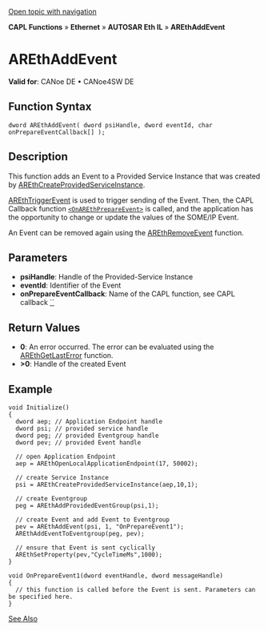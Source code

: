 [Open topic with navigation](../../../../../../CANoeDEFamily.htm#Topics/CAPLFunctions/IP/AUTOSARethIL/Functions/CAPLfunctionAREthAddEvent.md)

**CAPL Functions** » **Ethernet** » **AUTOSAR Eth IL** » **AREthAddEvent**

# AREthAddEvent

**Valid for**: CANoe DE • CANoe4SW DE

## Function Syntax

```plaintext
dword AREthAddEvent( dword psiHandle, dword eventId, char onPrepareEventCallback[] );
```

## Description

This function adds an Event to a Provided Service Instance that was created by [AREthCreateProvidedServiceInstance](CAPLfunctionAREthCreateProvidedServiceInstance.md).

[AREthTriggerEvent](CAPLfunctionAREthTriggerEvent.md) is used to trigger sending of the Event. Then, the CAPL Callback function [`<OnAREthPrepareEvent>`](CAPLfunctionOnAREthPrepareEvent.md) is called, and the application has the opportunity to change or update the values of the SOME/IP Event.

An Event can be removed again using the [AREthRemoveEvent](CAPLfunctionAREthRemoveEvent.md) function.

## Parameters

- **psiHandle**: Handle of the Provided-Service Instance
- **eventId**: Identifier of the Event
- **onPrepareEventCallback**: Name of the CAPL function, see CAPL callback [\`<OnAREthPrepareEvent>`](CAPLfunctionOnAREthPrepareEvent.md)

## Return Values

- **0**: An error occurred. The error can be evaluated using the [AREthGetLastError](CAPLfunctionAREthGetLastError.md) function.
- **>0**: Handle of the created Event

## Example

```plaintext
void Initialize()
{
  dword aep; // Application Endpoint handle
  dword psi; // provided service handle
  dword peg; // provided Eventgroup handle
  dword pev; // provided Event handle

  // open Application Endpoint
  aep = AREthOpenLocalApplicationEndpoint(17, 50002);

  // create Service Instance
  psi = AREthCreateProvidedServiceInstance(aep,10,1);

  // create Eventgroup
  peg = AREthAddProvidedEventGroup(psi,1);

  // create Event and add Event to Eventgroup
  pev = AREthAddEvent(psi, 1, "OnPrepareEvent1");
  AREthAddEventToEventgroup(peg, pev);

  // ensure that Event is sent cyclically
  AREthSetProperty(pev,"CycleTimeMs",1000);
}

void OnPrepareEvent1(dword eventHandle, dword messageHandle)
{
  // this function is called before the Event is sent. Parameters can be specified here.
}
```

[See Also](javascript:void(0);)

